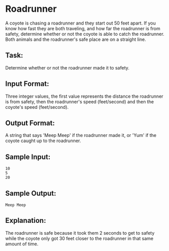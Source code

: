 # Roadrunner

A coyote is chasing a roadrunner and they start out 50 feet apart. If you know how fast they are both traveling, and how far the roadrunner is from safety, determine whether or not the coyote is able to catch the roadrunner. 
Both animals and the roadrunner's safe place are on a straight line.

## Task: 
Determine whether or not the roadrunner made it to safety.

## Input Format: 
Three integer values, the first value represents the distance the roadrunner is from safety, then the roadrunner's speed (feet/second) and then the coyote's speed (feet/second).

## Output Format: 
A string that says 'Meep Meep' if the roadrunner made it, or 'Yum' if the coyote caught up to the roadrunner.

## Sample Input: 
```
10 
5 
20
```
## Sample Output: 
```
Meep Meep
```
## Explanation: 
The roadrunner is safe because it took them 2 seconds to get to safety while the coyote only got 30 feet closer to the roadrunner in that same amount of time. 
